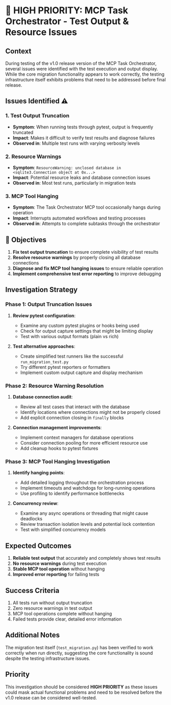 # 🔴 HIGH PRIORITY: MCP Task Orchestrator - Test Output & Resource Issues

## Context

During testing of the v1.0 release version of the MCP Task Orchestrator, several issues were identified with the test execution and output display. While the core migration functionality appears to work correctly, the testing infrastructure itself exhibits problems that need to be addressed before final release.

## Issues Identified ⚠️

### 1. Test Output Truncation

- **Symptom**: When running tests through pytest, output is frequently truncated
- **Impact**: Makes it difficult to verify test results and diagnose failures
- **Observed in**: Multiple test runs with varying verbosity levels

### 2. Resource Warnings

- **Symptom**: `ResourceWarning: unclosed database in <sqlite3.Connection object at 0x...>`
- **Impact**: Potential resource leaks and database connection issues
- **Observed in**: Most test runs, particularly in migration tests

### 3. MCP Tool Hanging

- **Symptom**: The Task Orchestrator MCP tool occasionally hangs during operation
- **Impact**: Interrupts automated workflows and testing processes
- **Observed in**: Attempts to complete subtasks through the orchestrator

## 🎯 Objectives

1. **Fix test output truncation** to ensure complete visibility of test results
2. **Resolve resource warnings** by properly closing all database connections
3. **Diagnose and fix MCP tool hanging issues** to ensure reliable operation
4. **Implement comprehensive test error reporting** to improve debugging

## Investigation Strategy

### Phase 1: Output Truncation Issues

1. **Review pytest configuration**:
   - Examine any custom pytest plugins or hooks being used
   - Check for output capture settings that might be limiting display
   - Test with various output formats (plain vs rich)

2. **Test alternative approaches**:
   - Create simplified test runners like the successful `run_migration_test.py`
   - Try different pytest reporters or formatters
   - Implement custom output capture and display mechanism

### Phase 2: Resource Warning Resolution

1. **Database connection audit**:
   - Review all test cases that interact with the database
   - Identify locations where connections might not be properly closed
   - Add explicit connection closing in `finally` blocks

2. **Connection management improvements**:
   - Implement context managers for database operations
   - Consider connection pooling for more efficient resource use
   - Add cleanup hooks to pytest fixtures

### Phase 3: MCP Tool Hanging Investigation

1. **Identify hanging points**:
   - Add detailed logging throughout the orchestration process
   - Implement timeouts and watchdogs for long-running operations
   - Use profiling to identify performance bottlenecks

2. **Concurrency review**:
   - Examine any async operations or threading that might cause deadlocks
   - Review transaction isolation levels and potential lock contention
   - Test with simplified concurrency models

## Expected Outcomes

1. **Reliable test output** that accurately and completely shows test results
2. **No resource warnings** during test execution
3. **Stable MCP tool operation** without hanging
4. **Improved error reporting** for failing tests

## Success Criteria

1. All tests run without output truncation
2. Zero resource warnings in test output
3. MCP tool operations complete without hanging
4. Failed tests provide clear, detailed error information

## Additional Notes

The migration test itself (`test_migration.py`) has been verified to work correctly when run directly, suggesting the core functionality is sound despite the testing infrastructure issues.

## Priority

This investigation should be considered **HIGH PRIORITY** as these issues could mask actual functional problems and need to be resolved before the v1.0 release can be considered well-tested.
